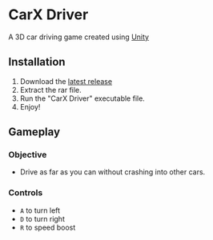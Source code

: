 # CarX Driver

A 3D car driving game created using [Unity](https://unity.com/)

## Installation

1. Download the [latest release](https://github.com/dyternal/carx-driver/releases/tag/unity)
2. Extract the rar file.
3. Run the "CarX Driver" executable file.
4. Enjoy!

## Gameplay

### Objective
- Drive as far as you can without crashing into other cars.

### Controls
- `A` to turn left
- `D` to turn right
- `R` to speed boost
